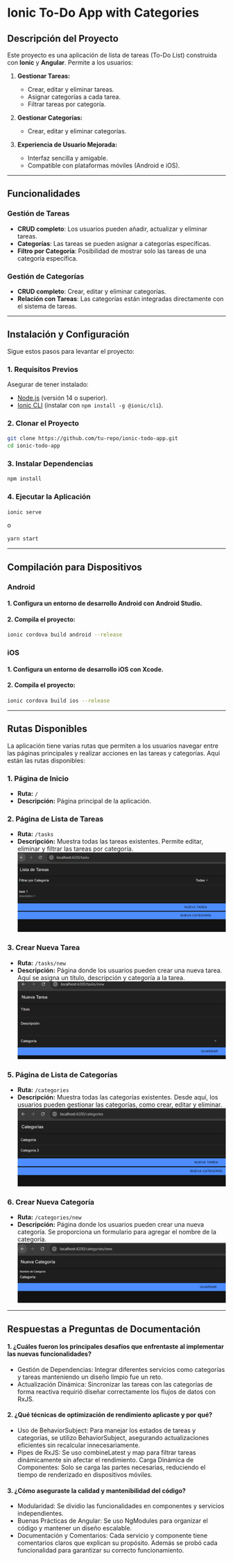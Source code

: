 # Ionic To-Do App with Categories  

## Descripción del Proyecto  
Este proyecto es una aplicación de lista de tareas (To-Do List) construida con **Ionic** y **Angular**. Permite a los usuarios:  

1. **Gestionar Tareas:**  
   - Crear, editar y eliminar tareas.  
   - Asignar categorías a cada tarea.  
   - Filtrar tareas por categoría.  

2. **Gestionar Categorías:**  
   - Crear, editar y eliminar categorías. 

3. **Experiencia de Usuario Mejorada:**   
   - Interfaz sencilla y amigable.  
   - Compatible con plataformas móviles (Android e iOS).  

---

## Funcionalidades  

### Gestión de Tareas  
- **CRUD completo**: Los usuarios pueden añadir, actualizar y eliminar tareas.  
- **Categorías**: Las tareas se pueden asignar a categorías específicas.  
- **Filtro por Categoría**: Posibilidad de mostrar solo las tareas de una categoría específica.  

### Gestión de Categorías  
- **CRUD completo**: Crear, editar y eliminar categorías.  
- **Relación con Tareas**: Las categorías están integradas directamente con el sistema de tareas.  

---

## Instalación y Configuración  

Sigue estos pasos para levantar el proyecto:  

### 1. Requisitos Previos  
Asegurar de tener instalado:  
- [Node.js](https://nodejs.org/) (versión 14 o superior).  
- [Ionic CLI](https://ionicframework.com/docs/cli) (instalar con `npm install -g @ionic/cli`).  

### 2. Clonar el Proyecto  
```bash
git clone https://github.com/tu-repo/ionic-todo-app.git  
cd ionic-todo-app
```

### 3. Instalar Dependencias 
```bash  
npm install  
```

### 4. Ejecutar la Aplicación
```bash  
ionic serve    
```
o

```bash  
yarn start
```

--- 

## Compilación para Dispositivos
### Android
#### 1. Configura un entorno de desarrollo Android con Android Studio.

#### 2. Compila el proyecto:
```bash  
ionic cordova build android --release
```

### iOS
#### 1. Configura un entorno de desarrollo iOS con Xcode.

#### 2. Compila el proyecto:
```bash  
ionic cordova build ios --release
```
---

## Rutas Disponibles

La aplicación tiene varias rutas que permiten a los usuarios navegar entre las páginas principales y realizar acciones en las tareas y categorías. Aquí están las rutas disponibles:

### **1. Página de Inicio**
- **Ruta:** `/`
- **Descripción:** Página principal de la aplicación.

### **2. Página de Lista de Tareas**
- **Ruta:** `/tasks`
- **Descripción:** Muestra todas las tareas existentes. Permite editar, eliminar y filtrar las tareas por categoría.
![alt text](image-4.png)

### **3. Crear Nueva Tarea**
- **Ruta:** `/tasks/new`
- **Descripción:** Página donde los usuarios pueden crear una nueva tarea. Aquí se asigna un título, descripción y categoría a la tarea.
![alt text](image-3.png)

### **5. Página de Lista de Categorías**
- **Ruta:** `/categories`
- **Descripción:** Muestra todas las categorías existentes. Desde aquí, los usuarios pueden gestionar las categorías, como crear, editar y eliminar.
![alt text](image-2.png)

### **6. Crear Nueva Categoría**
- **Ruta:** `/categories/new`
- **Descripción:** Página donde los usuarios pueden crear una nueva categoría. Se proporciona un formulario para agregar el nombre de la categoría.
![alt text](image-1.png)


---



## Respuestas a Preguntas de Documentación

#### 1. ¿Cuáles fueron los principales desafíos que enfrentaste al implementar las nuevas funcionalidades?
- Gestión de Dependencias: Integrar diferentes servicios como categorías y tareas manteniendo un diseño limpio fue un reto.
- Actualización Dinámica: Sincronizar las tareas con las categorías de forma reactiva requirió diseñar correctamente los flujos de datos con RxJS.

#### 2. ¿Qué técnicas de optimización de rendimiento aplicaste y por qué?
- Uso de BehaviorSubject: Para manejar los estados de tareas y categorías, se utilizo BehaviorSubject, asegurando actualizaciones eficientes sin recalcular innecesariamente.
- Pipes de RxJS: Se uso combineLatest y map para filtrar tareas dinámicamente sin afectar el rendimiento.
Carga Dinámica de Componentes: Solo se carga las partes necesarias, reduciendo el tiempo de renderizado en dispositivos móviles.
#### 3. ¿Cómo aseguraste la calidad y mantenibilidad del código?
- Modularidad: Se dividio las funcionalidades en componentes y servicios independientes.
- Buenas Prácticas de Angular: Se uso NgModules para organizar el código y mantener un diseño escalable.
- Documentación y Comentarios: Cada servicio y componente tiene comentarios claros que explican su propósito. Además se probó cada funcionalidad para garantizar su correcto funcionamiento.

